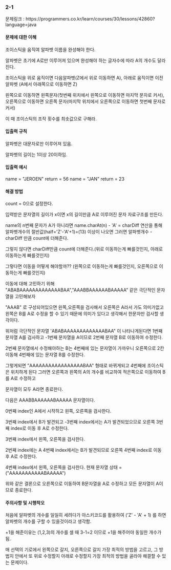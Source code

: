 <h3>2-1</h3>
문제링크 : https://programmers.co.kr/learn/courses/30/lessons/42860?language=java

<h4>문제에 대한 이해</h4>

조이스틱을 움직여 알파벳 이름을 완성해야 한다.

알파벳은 초기에 A로만 이루어져 있으며 완성해야 하는 글자수에 따라 A의 개수도 달라진다.

조이스틱을 위로 움직이면 다음알파벳(Z에서 위로 이동하면 A), 아래로 움직이면 이전알파벳 (A에서 아래쪽으로 이동하면 Z)

왼쪽으로 이동하면 왼쪽문자(첫번째 위치에서 왼쪽으로 이동하면 마지막 문자로 커서), 오른쪽으로 이동하면 오른쪽 문자(마지막 위치에서 오른쪽으로 이동하면 첫번째 문자로 커서)

이 때 조이스틱의 조작 횟수를 최솟값으로 구해라.

<h4>입출력 규칙</h4>

알파벳은 대문자로만 이루어져 있음.

알파벳의 길이는 1이상 20이하임.

<h4>입출력 예시</h4>

name = "JEROEN" return = 56
name = "JAN" return = 23


<h4>해결 방법</h4>

count = 0으로 설정한다.

입력받은 문자열의 길이가 x이면 x의 길이만큼 A로 이루어진 문자 자료구조를 만든다.

name의 n번째 문자가 A가 아니라면 name.charAt(n) - 'A' = charDiff 연산을 통해 알파벳개수의 절반값(half='Z'-'A'+1)=(13) 이상이 나오면 그러면 알파벳개수 - charDiff 만큼 count에 더해준다.

그렇지 않다면 charDiff만큼 count에 더해준다.(위로 이동하는게 빠를것인지, 아래로 이동하는게 빠를것인지)

그렇다면 이동을 어떻게 해야할까?? (왼쪽으로 이동하는게 빠를것인지, 오른쪽으로 이동하는게 빠를것인지)

이동에 대해 고민하기 위해 "ABABAAAAAAAAAAAAABAA","AAABBAAAAAABAAAAA" 같은 극단적인 문자열을 고민해보자

"AAAB" 로 구성되어있으면 왼쪽,오른쪽을 검사해서 오른쪽은 A라서 가도 의미가없고 왼쪽은 B를 A로 수정을 할 수 있기 때문에 의미가 있다고 생각해서 한문자만 검사할 생각이다.

위처럼 극단적인 문자열 'ABABAAAAAAAAAAAAABAA" 이 나타나게된다면  1번째 문자열 A를 검사하고 -1번째 문자열을 A이므로 2번째 문자열 B로 이동하여 수정한다. 

2번째 문자열에서 수정해야하는 B는 4번째에 있는 문자열이 가까우니 오른쪽으로 2칸이동해 4번째에 있는 문자열 B를 수정한다. 

그렇게되면 "AAAAAAAAAAAAAAAAABAA" 형태로 바뀌게되고 4번째에 조이스틱은 위치하게 된다  그러면 오른쪽과 왼쪽의 A의 개수를 비교하여 적은쪽으로 이동하여 B를 A로 수정하고

문자열이 모두 A라면 종료한다.

다음은 AAABBAAAAAABAAAAA 문자열이다.

0번째 index인 A에서 시작하고 왼쪽, 오른쪽을 검사한다.

3번째 index에서 B가 발견되고 -3번째 index에서는 A가 발견되었으므로 오른쪽 3번째 index로 이동 후 A로 수정한다.

3번째 index에서 왼쪽, 오른쪽을 검사한다.

2번째 index에는 A 4번째 index에서는 B가 발견되므로 오른쪽 4번째 index로 이동 후 A로 수정한다.

4번째 index에서 왼쪽, 오른쪽을 검사한다. 현재 문자열 상태 = ("AAAAAAAAAAABAAAAA")

위와 같은 결론으로 오른쪽으로 이동하여 B문자열을 A로 수정하고 모든 문자열이 A이므로 종료한다.


<h4>주의사항 및 시행착오</h4>

처음에 알파벳의 개수를 일일히 세려다가 아스키코드를 활용하여 ('Z' - 'A' + 1) 를 하면 알파벳의 개수를 구할 수 있을것이라고 생각함. 

+1을 해준이유는 (1,2,3)의 개수를 셀 때 3-1=2 이므로 +1을 해주어야 동일한 개수가 됨.

매 선택의 기로에서 왼쪽으로 갈지, 오른쪽으로 갈지 가장 최적의 방법을 고르고, 그 방법지 안에서 또 위로 수정할지 아래로 수정할지 가장 최적의 방법을 골라야 해결할 수 있는 문제이다.


